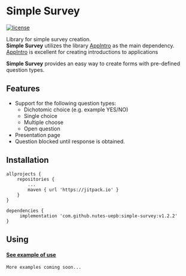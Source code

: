
# Simple Survey
[![license](https://img.shields.io/github/license/mashape/apistatus.svg)](https://opensource.org/licenses/MIT)

Library for simple survey creation.  
**Simple Survey** utilizes the library [AppIntro](https://github.com/AppIntro/AppIntro) as the main dependency.  
[AppIntro](https://github.com/AppIntro/AppIntro) is excellent for creating introductions to applications

**Simple Survey** provides an easy way to create forms with pre-defined question types.

## Features
- Support for the following question types:
	- Dichotomic choice (e.g. example YES/NO)
	- Single choice
	- Multiple choose
	- Open question
- Presentation page
- Question blocked until response is obtained.

## Installation
```
allprojects {
	repositories {
		...
		maven { url 'https://jitpack.io' }
	}
}
```

```
dependencies {
	 implementation 'com.github.nutes-uepb:simple-survey:v1.2.2'
}
```

## Using

#### [See example of use](https://github.com/nutes-uepb/simple-survey/blob/master/app/src/main/java/br/edu/uepb/nutes/simplesurvey/SimpleSurvey1.java)

`More examples coming soon...`


